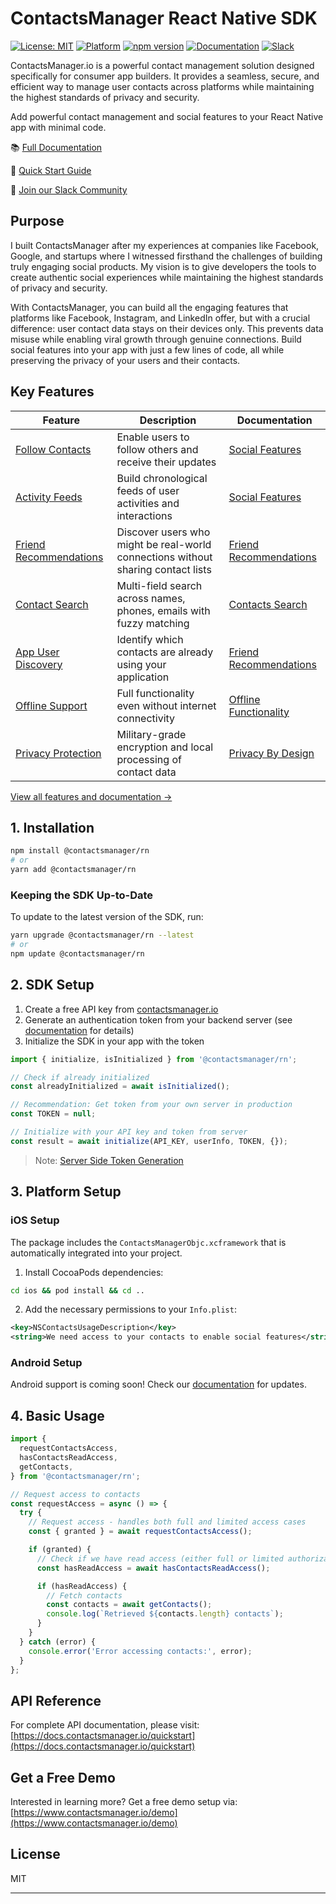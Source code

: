 # ContactsManager React Native SDK

[![License: MIT](https://img.shields.io/badge/License-MIT-blue.svg)](https://opensource.org/licenses/MIT)
[![Platform](https://img.shields.io/badge/platform-iOS%20%7C%20Android-lightgrey)](https://github.com/arpwal/contactsmanager-rn)
[![npm version](https://img.shields.io/npm/v/@contactsmanager/rn.svg)](https://www.npmjs.com/package/@contactsmanager/rn)
[![Documentation](https://img.shields.io/badge/docs-contactsmanager.io-blue)](https://docs.contactsmanager.io)
[![Slack](https://img.shields.io/badge/slack-join_chat-brightgreen)](https://join.slack.com/t/contactsmanagersdk/shared_invite/zt-34as6nm2u-N7oMFvcQFoXwQvIo~ePJ1g)

ContactsManager.io is a powerful contact management solution designed specifically for consumer app builders. It provides a seamless, secure, and efficient way to manage user contacts across platforms while maintaining the highest standards of privacy and security.

Add powerful contact management and social features to your React Native app with minimal code.

📚 [Full Documentation](https://docs.contactsmanager.io)

🚀 [Quick Start Guide](https://docs.contactsmanager.io/quickstart)

💬 [Join our Slack Community](https://join.slack.com/t/contactsmanagersdk/shared_invite/zt-34as6nm2u-N7oMFvcQFoXwQvIo~ePJ1g)

## Purpose

I built ContactsManager after my experiences at companies like Facebook, Google, and startups where I witnessed firsthand the challenges of building truly engaging social products. My vision is to give developers the tools to create authentic social experiences while maintaining the highest standards of privacy and security.

With ContactsManager, you can build all the engaging features that platforms like Facebook, Instagram, and LinkedIn offer, but with a crucial difference: user contact data stays on their devices only. This prevents data misuse while enabling viral growth through genuine connections. Build social features into your app with just a few lines of code, all while preserving the privacy of your users and their contacts.

## Key Features

| Feature                     | Description                                                                      | Documentation                                                                             |
| --------------------------- | -------------------------------------------------------------------------------- | ----------------------------------------------------------------------------------------- |
| [Follow Contacts](#)        | Enable users to follow others and receive their updates                          | [Social Features](https://docs.contactsmanager.io/features/social-features)               |
| [Activity Feeds](#)         | Build chronological feeds of user activities and interactions                    | [Social Features](https://docs.contactsmanager.io/features/social-features)               |
| [Friend Recommendations](#) | Discover users who might be real-world connections without sharing contact lists | [Friend Recommendations](https://docs.contactsmanager.io/features/friend-recommendations) |
| [Contact Search](#)         | Multi-field search across names, phones, emails with fuzzy matching              | [Contacts Search](https://docs.contactsmanager.io/features/contacts-search)               |
| [App User Discovery](#)     | Identify which contacts are already using your application                       | [Friend Recommendations](https://docs.contactsmanager.io/features/friend-recommendations) |
| [Offline Support](#)        | Full functionality even without internet connectivity                            | [Offline Functionality](https://docs.contactsmanager.io/features/offline-functionality)   |
| [Privacy Protection](#)     | Military-grade encryption and local processing of contact data                   | [Privacy By Design](https://docs.contactsmanager.io/features/privacy-by-design)           |

[View all features and documentation →](https://docs.contactsmanager.io/quickstart)

## 1. Installation

```sh
npm install @contactsmanager/rn
# or
yarn add @contactsmanager/rn
```

### Keeping the SDK Up-to-Date

To update to the latest version of the SDK, run:

```sh
yarn upgrade @contactsmanager/rn --latest
# or
npm update @contactsmanager/rn
```

## 2. SDK Setup

1. Create a free API key from [contactsmanager.io](https://www.contactsmanager.io)
2. Generate an authentication token from your backend server (see [documentation](https://docs.contactsmanager.io/quickstart) for details)
3. Initialize the SDK in your app with the token

```js
import { initialize, isInitialized } from '@contactsmanager/rn';

// Check if already initialized
const alreadyInitialized = await isInitialized();

// Recommendation: Get token from your own server in production
const TOKEN = null;

// Initialize with your API key and token from server
const result = await initialize(API_KEY, userInfo, TOKEN, {});
```

> Note: [Server Side Token Generation](https://docs.contactsmanager.io/services/token-generation#implementation-examples)

## 3. Platform Setup

### iOS Setup

The package includes the `ContactsManagerObjc.xcframework` that is automatically integrated into your project.

1. Install CocoaPods dependencies:

```sh
cd ios && pod install && cd ..
```

2. Add the necessary permissions to your `Info.plist`:

```xml
<key>NSContactsUsageDescription</key>
<string>We need access to your contacts to enable social features</string>
```

### Android Setup

Android support is coming soon! Check our [documentation](https://docs.contactsmanager.io/quickstart) for updates.

## 4. Basic Usage

```js
import {
  requestContactsAccess,
  hasContactsReadAccess,
  getContacts,
} from '@contactsmanager/rn';

// Request access to contacts
const requestAccess = async () => {
  try {
    // Request access - handles both full and limited access cases
    const { granted } = await requestContactsAccess();

    if (granted) {
      // Check if we have read access (either full or limited authorization)
      const hasReadAccess = await hasContactsReadAccess();

      if (hasReadAccess) {
        // Fetch contacts
        const contacts = await getContacts();
        console.log(`Retrieved ${contacts.length} contacts`);
      }
    }
  } catch (error) {
    console.error('Error accessing contacts:', error);
  }
};
```

## API Reference

For complete API documentation, please visit:
[https://docs.contactsmanager.io/quickstart](https://docs.contactsmanager.io/quickstart)

## Get a Free Demo

Interested in learning more? Get a free demo setup via:
[https://www.contactsmanager.io/demo](https://www.contactsmanager.io/demo)

## License

MIT

---
